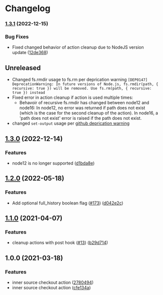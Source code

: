 # Changelog

### [1.3.1](https://github.com/philips-software/inner-source-checkout-action/compare/v1.3.0...v1.3.1) (2022-12-15)


### Bug Fixes

* Fixed changed behavior of action cleanup due to NodeJS version update ([12de368](https://github.com/philips-software/inner-source-checkout-action/commit/12de368f2d8a526482b71d153b65cf251d2e775f))

## Unreleased

 * Changed fs.rmdir usage to fs.rm per deprication warning `[DEP0147] DeprecationWarning: In future versions of Node.js, fs.rmdir(path, { recursive: true }) will be removed. Use fs.rm(path, { recursive: true }) instead`
 * Fixed error in action cleanup if action is used multiple times:
   * Behavoir of recursive fs.rmdir has changed between node12 and node16: In node12, no error was returned if path does not exist (which is the case for the second cleanup of the action). In node16, a 'path does not exist' error is raised if the path does not exist.
 * changed `set-output` usage per [github deprication warning](https://github.blog/changelog/2022-10-11-github-actions-deprecating-save-state-and-set-output-commands/)

## [1.3.0](https://github.com/philips-software/inner-source-checkout-action/compare/v1.2.1...v1.3.0) (2022-12-14)


### Features

* node12 is no longer supported ([d1bda8e](https://github.com/philips-software/inner-source-checkout-action/commit/d1bda8ed3e5b541f5f3fbcc00e556970815244c5))

## [1.2.0](https://github.com/philips-software/inner-source-checkout-action/compare/v1.1.0...v1.2.0) (2022-05-18)


### Features

* Add optional full_history boolean flag ([#173](https://github.com/philips-software/inner-source-checkout-action/issues/173)) ([d042e2c](https://github.com/philips-software/inner-source-checkout-action/commit/d042e2cafc9ea411870d45b495d488cf3afc4d13))

## [1.1.0](https://github.com/philips-software/inner-source-checkout-action/compare/v1.0.0...v1.1.0) (2021-04-07)


### Features

* cleanup actions with post hook ([#13](https://github.com/philips-software/inner-source-checkout-action/issues/13)) ([b29d714](https://github.com/philips-software/inner-source-checkout-action/commit/b29d714699cb48a83e5ac4344cfb6d4224a17b99))

## 1.0.0 (2021-03-18)


### Features

* inner source checkout action ([2780494](https://github.com/philips-software/inner-source-checkout-action/commit/2780494763f8a55c7266530e1a1ba0863d85fc4b))
* inner source checkout action ([cfe134a](https://github.com/philips-software/inner-source-checkout-action/commit/cfe134acd47f7a81b934d5e759fce4ffe247ec64))
